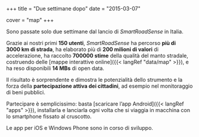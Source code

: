 +++
title = "Due settimane dopo"
date = "2015-03-07"

cover = "map"
+++

Sono passate solo due settimane dal lancio di *SmartRoadSense* in Italia.

Grazie ai nostri primi **150&nbsp;utenti**, *SmartRoadSense* ha percorso **più di 3000&nbsp;km di strada**, ha elaborato più di **200&nbsp;milioni di valori** di accelerazione, ha raccolto **700000&nbsp;stime** della qualità del manto stradale, costruendo delle [mappe interattive online]({{< langRef "data/map" >}}), e ha reso disponibili **14&nbsp;MBs** di open data.

Il risultato è sorprendente e dimostra le potenzialità dello strumento e la forza della **partecipazione attiva dei cittadini**, ad esempio nel monitoraggio di beni pubblici.

Partecipare è semplicissimo: basta [scaricare l’app Android]({{< langRef "apps" >}}), installarla e lanciarla ogni volta che si viaggia in macchina con lo smartphone fissato al cruscotto.

Le app per iOS e Windows Phone sono in corso di sviluppo.
